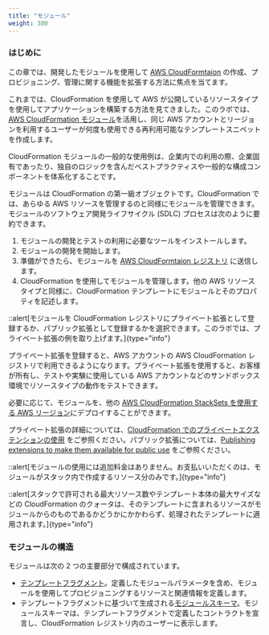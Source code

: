 ```yaml
---
title: "モジュール"
weight: 300
---
```


### はじめに

この章では、開発したモジュールを使用して [AWS CloudFormtaion](https://aws.amazon.com/jp/cloudformation/) の作成、プロビジョニング、管理に関する機能を拡張する方法に焦点を当てます。

これまでは、CloudFormation を使用して AWS が公開しているリソースタイプを使用してアプリケーションを構築する方法を見てきました。このラボでは、[AWS CloudFormation モジュール](https://docs.aws.amazon.com/ja_jp/AWSCloudFormation/latest/UserGuide/modules.html)を活用し、同じ AWS アカウントとリージョンを利用するユーザーが何度も使用できる再利用可能なテンプレートスニペットを作成します。

CloudFormation モジュールの一般的な使用例は、企業内での利用の際、企業固有であったり、独自のロジックを含んだベストプラクティスや一般的な構成コンポーネントを体系化することです。

モジュールは CloudFormation の第一級オブジェクトです。CloudFormation では、あらゆる AWS リソースを管理するのと同様にモジュールを管理できます。モジュールのソフトウェア開発ライフサイクル (SDLC) プロセスは次のように要約できます。

1. モジュールの開発とテストの利用に必要なツールをインストールします。
2. モジュールの開発を開始します。
3. 準備ができたら、モジュールを [AWS CloudFormtaion レジストリ](https://docs.aws.amazon.com/ja_jp/AWSCloudFormation/latest/UserGuide/registry.html) に送信します。
4. CloudFormation を使用してモジュールを管理します。他の AWS リソースタイプと同様に、CloudFormation テンプレートにモジュールとそのプロパティを記述します。

::alert[モジュールを CloudFormation レジストリにプライベート拡張として登録するか、パブリック拡張として登録するかを選択できます。このラボでは、プライベート拡張の例を取り上げます。]{type="info"}

プライベート拡張を登録すると、AWS アカウントの AWS CloudFormation レジストリで利用できるようになります。プライベート拡張を使用すると、お客様が所有し、テストや実験に使用している AWS アカウントなどのサンドボックス環境でリソースタイプの動作をテストできます。

必要に応じて、モジュールを、他の [AWS CloudFormation StackSets を使用する AWS リージョン](https://docs.aws.amazon.com/ja_jp/cloudformation-cli/latest/userguide/publish-extension-stacksets.html)にデプロイすることができます。

プライベート拡張の詳細については、[CloudFormation でのプライベートエクステンションの使用](https://docs.aws.amazon.com/ja_jp/AWSCloudFormation/latest/UserGuide/registry-private.html) をご参照ください。パブリック拡張については、[Publishing extensions to make them available for public use](https://docs.aws.amazon.com/ja_jp/cloudformation-cli/latest/userguide/publish-extension.html) をご参照ください。

::alert[モジュールの使用には追加料金はありません。お支払いいただくのは、モジュールがスタック内で作成するリソース分のみです。]{type="info"}

::alert[スタックで許可される最大リソース数やテンプレート本体の最大サイズなどの CloudFormation のクォータは、そのテンプレートに含まれるリソースがモジュールからのものであるかどうかにかかわらず、処理されたテンプレートに適用されます。]{type="info"}

### モジュールの構造

モジュールは次の 2 つの主要部分で構成されています。

* [テンプレートフラグメント](https://docs.aws.amazon.com/ja_jp/cloudformation-cli/latest/userguide/modules-structure.html#modules-template-fragment)。定義したモジュールパラメータを含め、モジュールを使用してプロビジョニングするリソースと関連情報を定義します。
* テンプレートフラグメントに基づいて生成される[モジュールスキーマ](https://docs.aws.amazon.com/ja_jp/cloudformation-cli/latest/userguide/modules-structure.html#modules-schema)。モジュールスキーマは、テンプレートフラグメントで定義したコントラクトを宣言し、CloudFormation レジストリ内のユーザーに表示します。
